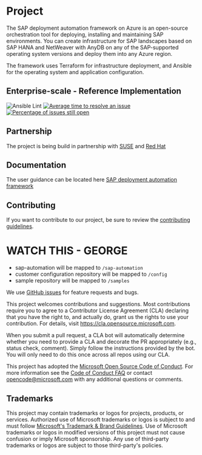 # Project

The SAP deployment automation framework on Azure is an open-source orchestration tool for deploying, installing and maintaining SAP environments. You can create infrastructure for SAP landscapes based on SAP HANA and NetWeaver with AnyDB on any of the SAP-supported operating system versions and deploy them into any Azure region.

The framework uses Terraform for infrastructure deployment, and Ansible for the operating system and application configuration.

## Enterprise-scale  - Reference Implementation

![Ansible Lint](https://github.com/ezejiofor/sap-automation/workflows/Ansible%20Lint/badge.svg)    [![Average time to resolve an issue](http://isitmaintained.com/badge/resolution/ezejiofor/sap-automation.svg)](http://isitmaintained.com/project/ezejiofor/sap-automation "Average time to resolve an issue")    [![Percentage of issues still open](http://isitmaintained.com/badge/open/ezejiofor/sap-automation.svg)](http://isitmaintained.com/project/ezejiofor/sap-automation "Percentage of issues still open")

## Partnership

The project is being build in partnership with [SUSE](https://www.suse.com/) and [Red Hat](https://www.redhat.com/)

## Documentation

The user guidance can be located here [SAP deployment automation framework](https://docs.microsoft.com/azure/virtual-machines/workloads/sap/automation-deployment-framework)

## Contributing

If you want to contribute to our project, be sure to review the [contributing guidelines](/CONTRIBUTING.md).

# WATCH THIS - GEORGE

- sap-automation will be mapped to ```/sap-automation```
- customer configuration repository will be mapped to ```/config```
- sample repository will be mapped to ```/samples```

We use [GitHub issues](https://github.com/ezejiofor/sap-automation/issues/) for feature requests and bugs.

This project welcomes contributions and suggestions.  Most contributions require you to agree to a
Contributor License Agreement (CLA) declaring that you have the right to, and actually do, grant us
the rights to use your contribution. For details, visit <https://cla.opensource.microsoft.com>.

When you submit a pull request, a CLA bot will automatically determine whether you need to provide
a CLA and decorate the PR appropriately (e.g., status check, comment). Simply follow the instructions
provided by the bot. You will only need to do this once across all repos using our CLA.

This project has adopted the [Microsoft Open Source Code of Conduct](https://opensource.microsoft.com/codeofconduct/).
For more information see the [Code of Conduct FAQ](https://opensource.microsoft.com/codeofconduct/faq/) or
contact [opencode@microsoft.com](mailto:opencode@microsoft.com) with any additional questions or comments.

## Trademarks

This project may contain trademarks or logos for projects, products, or services. Authorized use of Microsoft
trademarks or logos is subject to and must follow
[Microsoft's Trademark & Brand Guidelines](https://www.microsoft.com/en-us/legal/intellectualproperty/trademarks/usage/general).
Use of Microsoft trademarks or logos in modified versions of this project must not cause confusion or imply Microsoft sponsorship.
Any use of third-party trademarks or logos are subject to those third-party's policies.

